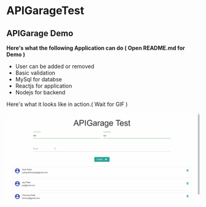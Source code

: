 # APIGarageTest

## APIGarage Demo ##

**Here's what the following Application can do ( Open README.md for Demo )**

* User can be added or removed
* Basic validation
* MySql for databse
* Reactjs for application
* Nodejs for backend

Here's what it looks like in action.( Wait for GIF )

![Alt Text](https://github.com/YASH12366/APIGarageTest/blob/master/APIGarageFinal.gif)

